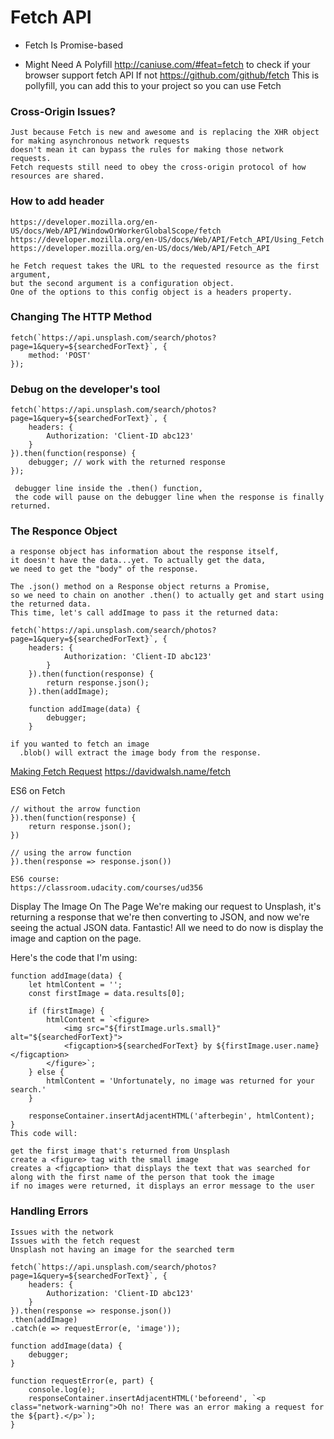 # Fetch API

- Fetch Is Promise-based

- Might Need A Polyfill 
  http://caniuse.com/#feat=fetch to check if  your browser support fetch API
  If not
  https://github.com/github/fetch
  This is pollyfill, you can add this to your project so you can use Fetch
  

### Cross-Origin Issues?
    Just because Fetch is new and awesome and is replacing the XHR object for making asynchronous network requests 
    doesn't mean it can bypass the rules for making those network requests. 
    Fetch requests still need to obey the cross-origin protocol of how resources are shared.

### How to add header
    https://developer.mozilla.org/en-US/docs/Web/API/WindowOrWorkerGlobalScope/fetch
    https://developer.mozilla.org/en-US/docs/Web/API/Fetch_API/Using_Fetch
    https://developer.mozilla.org/en-US/docs/Web/API/Fetch_API
    
    he Fetch request takes the URL to the requested resource as the first argument,
    but the second argument is a configuration object. 
    One of the options to this config object is a headers property.

### Changing The HTTP Method
    fetch(`https://api.unsplash.com/search/photos?page=1&query=${searchedForText}`, {
        method: 'POST'
    });
    
### Debug on the developer's tool

    fetch(`https://api.unsplash.com/search/photos?page=1&query=${searchedForText}`, {
        headers: {
            Authorization: 'Client-ID abc123'
        }
    }).then(function(response) {
        debugger; // work with the returned response
    });

     debugger line inside the .then() function, 
     the code will pause on the debugger line when the response is finally returned.
 
 
 ### The Responce Object
 
    a response object has information about the response itself, 
    it doesn't have the data...yet. To actually get the data, 
    we need to get the "body" of the response.
  
    The .json() method on a Response object returns a Promise, 
    so we need to chain on another .then() to actually get and start using the returned data. 
    This time, let's call addImage to pass it the returned data:

    fetch(`https://api.unsplash.com/search/photos?page=1&query=${searchedForText}`, {
        headers: {
                Authorization: 'Client-ID abc123'
            }
        }).then(function(response) {
            return response.json();
        }).then(addImage);

        function addImage(data) {
            debugger;
        }

    if you wanted to fetch an image
      .blob() will extract the image body from the response.
  
[Making Fetch Request](https://developer.mozilla.org/en-US/docs/Web/API/Fetch_API/Using_Fetch#Making_fetch_requests)
https://davidwalsh.name/fetch

ES6 on Fetch

    // without the arrow function
    }).then(function(response) {
        return response.json();
    })

    // using the arrow function
    }).then(response => response.json())

    ES6 course:
    https://classroom.udacity.com/courses/ud356

Display The Image On The Page
We're making our request to Unsplash, 
it's returning a response that we're then converting to JSON, 
and now we're seeing the actual JSON data. Fantastic! 
All we need to do now is display the image and caption on the page.

Here's the code that I'm using:

    function addImage(data) {
        let htmlContent = '';
        const firstImage = data.results[0];

        if (firstImage) {
            htmlContent = `<figure>
                <img src="${firstImage.urls.small}" alt="${searchedForText}">
                <figcaption>${searchedForText} by ${firstImage.user.name}</figcaption>
            </figure>`;
        } else {
            htmlContent = 'Unfortunately, no image was returned for your search.'
        }

        responseContainer.insertAdjacentHTML('afterbegin', htmlContent);
    }
    This code will:

    get the first image that's returned from Unsplash
    create a <figure> tag with the small image
    creates a <figcaption> that displays the text that was searched for along with the first name of the person that took the image
    if no images were returned, it displays an error message to the user

### Handling Errors

    Issues with the network
    Issues with the fetch request
    Unsplash not having an image for the searched term

    fetch(`https://api.unsplash.com/search/photos?page=1&query=${searchedForText}`, {
        headers: {
            Authorization: 'Client-ID abc123'
        }
    }).then(response => response.json())
    .then(addImage)
    .catch(e => requestError(e, 'image'));

    function addImage(data) {
        debugger;
    }

    function requestError(e, part) {
        console.log(e);
        responseContainer.insertAdjacentHTML('beforeend', `<p class="network-warning">Oh no! There was an error making a request for the ${part}.</p>`);
    }
